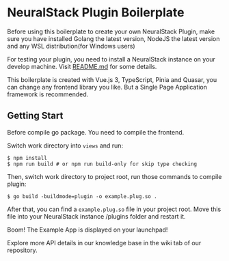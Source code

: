 # NeuralStack Plugin Boilerplate

Before using this boilerplate to create your own NeuralStack Plugin,
make sure you have installed Golang the latest version,
NodeJS the latest version and any WSL distribution(for Windows users)

For testing your plugin, you need to install a NeuralStack instance on your develop machine.
Visit [README.md](https://repo.smartsheep.studio/SmartSheep/NeuralStack/src/branch/master/README.md) for some details.

This boilerplate is created with Vue.js 3, TypeScript, Pinia and Quasar, you can change any frontend library you like.
But a Single Page Application framework is recommended.

## Getting Start

Before compile go package. You need to compile the frontend.

Switch work directory into `views` and run:

```shell
$ npm install
$ npm run build # or npm run build-only for skip type checking
```

Then, switch work directory to project root, run those commands to compile plugin:

```shell
$ go build -buildmode=plugin -o example.plug.so .
```

After that, you can find a `example.plug.so` file in your project root. Move this file into your NeuralStack instance /plugins folder and restart it.

Boom! The Example App is displayed on your launchpad!

Explore more API details in our knowledge base in the wiki tab of our repository.